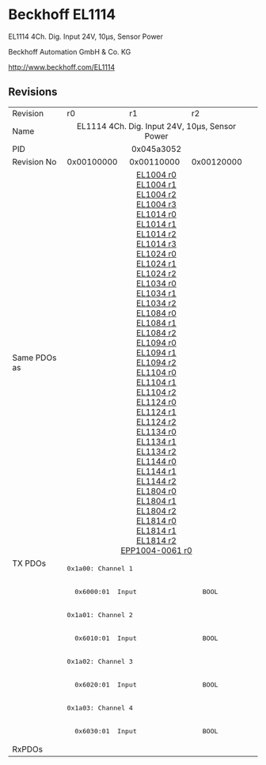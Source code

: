 # Beckhoff EL1114

EL1114 4Ch. Dig. Input 24V, 10µs, Sensor Power

Beckhoff Automation GmbH & Co. KG

http://www.beckhoff.com/EL1114

## Revisions
<table>
<tr >
<td>Revision</td>
<td>r0</td>
<td>r1</td>
<td>r2</td>
</tr>
<tr >
<td>Name</td>
<td colspan=3 align="center">EL1114 4Ch. Dig. Input 24V, 10µs, Sensor Power</td>
</tr>
<tr >
<td>PID</td>
<td colspan=3 align="center">0x045a3052</td>
</tr>
<tr >
<td>Revision No</td>
<td>0x00100000</td>
<td>0x00110000</td>
<td>0x00120000</td>
</tr>
<tr >
<td>Same PDOs as</td>
<td colspan=3 align="center"><a href="EL1004">EL1004 r0</a><br/><a href="EL1004">EL1004 r1</a><br/><a href="EL1004">EL1004 r2</a><br/><a href="EL1004">EL1004 r3</a><br/><a href="EL1014">EL1014 r0</a><br/><a href="EL1014">EL1014 r1</a><br/><a href="EL1014">EL1014 r2</a><br/><a href="EL1014">EL1014 r3</a><br/><a href="EL1024">EL1024 r0</a><br/><a href="EL1024">EL1024 r1</a><br/><a href="EL1024">EL1024 r2</a><br/><a href="EL1034">EL1034 r0</a><br/><a href="EL1034">EL1034 r1</a><br/><a href="EL1034">EL1034 r2</a><br/><a href="EL1084">EL1084 r0</a><br/><a href="EL1084">EL1084 r1</a><br/><a href="EL1084">EL1084 r2</a><br/><a href="EL1094">EL1094 r0</a><br/><a href="EL1094">EL1094 r1</a><br/><a href="EL1094">EL1094 r2</a><br/><a href="EL1104">EL1104 r0</a><br/><a href="EL1104">EL1104 r1</a><br/><a href="EL1104">EL1104 r2</a><br/><a href="EL1124">EL1124 r0</a><br/><a href="EL1124">EL1124 r1</a><br/><a href="EL1124">EL1124 r2</a><br/><a href="EL1134">EL1134 r0</a><br/><a href="EL1134">EL1134 r1</a><br/><a href="EL1134">EL1134 r2</a><br/><a href="EL1144">EL1144 r0</a><br/><a href="EL1144">EL1144 r1</a><br/><a href="EL1144">EL1144 r2</a><br/><a href="EL1804">EL1804 r0</a><br/><a href="EL1804">EL1804 r1</a><br/><a href="EL1804">EL1804 r2</a><br/><a href="EL1814">EL1814 r0</a><br/><a href="EL1814">EL1814 r1</a><br/><a href="EL1814">EL1814 r2</a><br/><a href="EPP1004-0061">EPP1004-0061 r0</a></td>
</tr>
<tr class="txpdo pdosection">
<td rowspan=8 valign=top>TX PDOs</td>
<td colspan=3 align="left"><pre>0x1a00: Channel 1</pre></td>
<td></td>
</tr>
<tr class="txpdo">
<td colspan=3 align="left"><pre>  0x6000:01  Input                 BOOL</pre></td>
</tr>
<tr class="txpdo pdosection">
<td colspan=3 align="left"><pre>0x1a01: Channel 2</pre></td>
</tr>
<tr class="txpdo">
<td colspan=3 align="left"><pre>  0x6010:01  Input                 BOOL</pre></td>
</tr>
<tr class="txpdo pdosection">
<td colspan=3 align="left"><pre>0x1a02: Channel 3</pre></td>
</tr>
<tr class="txpdo">
<td colspan=3 align="left"><pre>  0x6020:01  Input                 BOOL</pre></td>
</tr>
<tr class="txpdo pdosection">
<td colspan=3 align="left"><pre>0x1a03: Channel 4</pre></td>
</tr>
<tr class="txpdo">
<td colspan=3 align="left"><pre>  0x6030:01  Input                 BOOL</pre></td>
</tr>
<tr >
<td>RxPDOs</td>
<td colspan=3 align="left"></td>
</tr>
</table>
